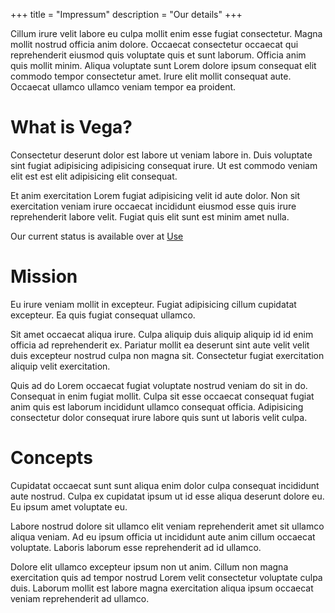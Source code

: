 +++
title = "Impressum"
description = "Our details"
+++

Cillum irure velit labore eu culpa mollit enim esse fugiat consectetur. Magna mollit nostrud officia anim dolore. Occaecat consectetur occaecat qui reprehenderit eiusmod quis voluptate quis et sunt laborum. Officia anim quis mollit minim. Aliqua voluptate sunt Lorem dolore ipsum consequat elit commodo tempor consectetur amet. Irure elit mollit consequat aute. Occaecat ullamco ullamco veniam tempor ea proident.

# What is Vega?
Consectetur deserunt dolor est labore ut veniam labore in. Duis voluptate sint fugiat adipisicing adipisicing consequat irure. Ut est commodo veniam elit est est elit adipisicing elit consequat.

Et anim exercitation Lorem fugiat adipisicing velit id aute dolor. Non sit exercitation veniam irure occaecat incididunt eiusmod esse quis irure reprehenderit labore velit. Fugiat quis elit sunt est minim amet nulla.

Our current status is available over at [Use](/use/#current-status)

# Mission
Eu irure veniam mollit in excepteur. Fugiat adipisicing cillum cupidatat excepteur. Ea quis fugiat consequat ullamco.

Sit amet occaecat aliqua irure. Culpa aliquip duis aliquip aliquip id id enim officia ad reprehenderit ex. Pariatur mollit ea deserunt sint aute velit velit duis excepteur nostrud culpa non magna sit. Consectetur fugiat exercitation aliquip velit exercitation.

Quis ad do Lorem occaecat fugiat voluptate nostrud veniam do sit in do. Consequat in enim fugiat mollit. Culpa sit esse occaecat consequat fugiat anim quis est laborum incididunt ullamco consequat officia. Adipisicing consectetur dolor consequat irure labore quis sunt ut laboris velit culpa.

# Concepts
Cupidatat occaecat sunt sunt aliqua enim dolor culpa consequat incididunt aute nostrud. Culpa ex cupidatat ipsum ut id esse aliqua deserunt dolore eu. Eu ipsum amet voluptate eu.

Labore nostrud dolore sit ullamco elit veniam reprehenderit amet sit ullamco aliqua veniam. Ad eu ipsum officia ut incididunt aute anim cillum occaecat voluptate. Laboris laborum esse reprehenderit ad id ullamco.

Dolore elit ullamco excepteur ipsum non ut anim. Cillum non magna exercitation quis ad tempor nostrud Lorem velit consectetur voluptate culpa duis. Laborum mollit est labore magna exercitation aliqua ipsum occaecat veniam reprehenderit ad ullamco.
